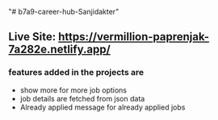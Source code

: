 "# b7a9-career-hub-Sanjidakter" 
## Live Site: https://vermillion-paprenjak-7a282e.netlify.app/
### features added in the projects are
- show more for more job options
- job details are fetched from json data
- Already applied message for already applied jobs

